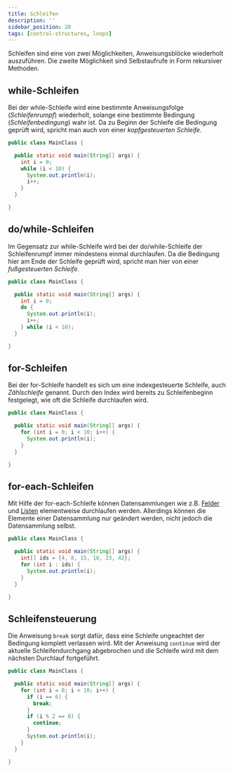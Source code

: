 ```yaml
---
title: Schleifen
description: ''
sidebar_position: 20
tags: [control-structures, loops]
---
```


Schleifen sind eine von zwei Möglichkeiten, Anweisungsblöcke wiederholt
auszuführen. Die zweite Möglichkeit sind Selbstaufrufe in Form rekursiver
Methoden.

## while-Schleifen

Bei der while-Schleife wird eine bestimmte Anweisungsfolge (_Schleifenrumpf_)
wiederholt, solange eine bestimmte Bedingung (_Schleifenbedingung_) wahr ist. Da
zu Beginn der Schleife die Bedingung geprüft wird, spricht man auch von einer
_kopfgesteuerten Schleife_.

```java title="MainClass.java" showLineNumbers
public class MainClass {

  public static void main(String[] args) {
    int i = 0;
    while (i < 10) {
      System.out.println(i);
      i++;
    }
  }

}
```

## do/while-Schleifen

Im Gegensatz zur while-Schleife wird bei der do/while-Schleife der
Schleifenrumpf immer mindestens einmal durchlaufen. Da die Bedingung hier am
Ende der Schleife geprüft wird, spricht man hier von einer _fußgesteuerten
Schleife_.

```java title="MainClass.java" showLineNumbers
public class MainClass {

  public static void main(String[] args) {
    int i = 0;
    do {
      System.out.println(i);
      i++;
    } while (i < 10);
  }

}
```

## for-Schleifen

Bei der for-Schleife handelt es sich um eine indexgesteuerte Schleife, auch
_Zählschleife_ genannt. Durch den Index wird bereits zu Schleifenbeginn
festgelegt, wie oft die Schleife durchlaufen wird.

```java title="MainClass.java" showLineNumbers
public class MainClass {

  public static void main(String[] args) {
    for (int i = 0; i < 10; i++) {
      System.out.println(i);
    }
  }

}
```

## for-each-Schleifen

Mit Hilfe der for-each-Schleife können Datensammlungen wie z.B.
[Felder](../arrays.md) und [Listen](../lists.md) elementweise durchlaufen
werden. Allerdings können die Elemente einer Datensammlung nur geändert werden,
nicht jedoch die Datensammlung selbst.

```java title="MainClass.java" showLineNumbers
public class MainClass {

  public static void main(String[] args) {
    int[] ids = {4, 8, 15, 16, 23, 42};
    for (int i : ids) {
      System.out.println(i);
    }
  }

}
```

## Schleifensteuerung

Die Anweisung `break` sorgt dafür, dass eine Schleife ungeachtet der Bedingung
komplett verlassen wird. Mit der Anweisung `continue` wird der aktuelle
Schleifendurchgang abgebrochen und die Schleife wird mit dem nächsten Durchlauf
fortgeführt.

```java title="MainClass.java" showLineNumbers
public class MainClass {

  public static void main(String[] args) {
    for (int i = 0; i < 10; i++) {
      if (i == 6) {
        break;
      }
      if (i % 2 == 0) {
        continue;
      }
      System.out.println(i);
    }
  }

}
```
